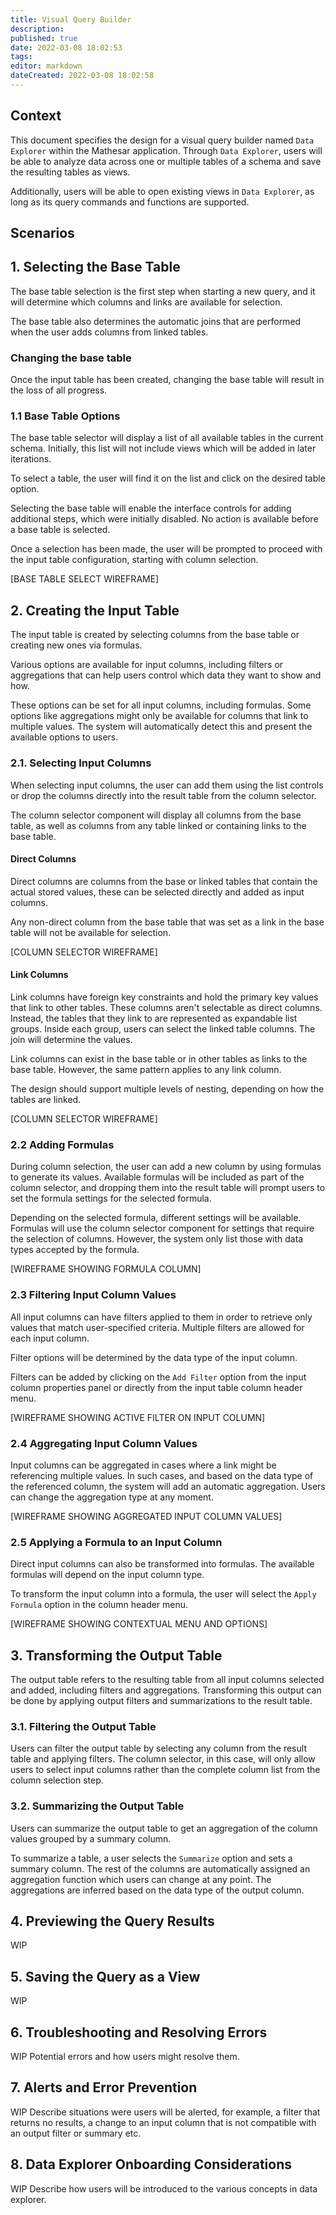 ```yaml
---
title: Visual Query Builder
description: 
published: true
date: 2022-03-08 18:02:53
tags: 
editor: markdown
dateCreated: 2022-03-08 18:02:58
---
```


## Context

This document specifies the design for a visual query builder named `Data Explorer` within the Mathesar application. Through `Data Explorer`, users will be able to analyze data across one or multiple tables of a schema and save the resulting tables as views.

Additionally, users will be able to open existing views in `Data Explorer`, as long as its query commands and functions are supported.

## Scenarios

## 1. Selecting the Base Table

The base table selection is the first step when starting a new query, and it will determine which columns and links are available for selection.

The base table also determines the automatic joins that are performed when the user adds columns from linked tables.

### Changing the base table

Once the input table has been created, changing the base table will result in the loss of all progress.

### 1.1 Base Table Options

The base table selector will display a list of all available tables in the current schema. Initially, this list will not include views which will be added in later iterations.

To select a table, the user will find it on the list and click on the desired table option.

Selecting the base table will enable the interface controls for adding additional steps, which were initially disabled. No action is available before a base table is selected.

Once a selection has been made, the user will be prompted to proceed with the input table configuration, starting with column selection.

[BASE TABLE SELECT WIREFRAME]

## 2. Creating the Input Table

The input table is created by selecting columns from the base table or creating new ones via formulas.

Various options are available for input columns, including filters or aggregations that can help users control which data they want to show and how.

These options can be set for all input columns, including formulas. Some options like aggregations might only be available for columns that link to multiple values. The system will automatically detect this and present the available options to users.

### 2.1. Selecting Input Columns

When selecting input columns, the user can add them using the list controls or drop the columns directly into the result table from the column selector.

The column selector component will display all columns from the base table, as well as columns from any table linked or containing links to the base table.

#### Direct Columns

Direct columns are columns from the base or linked tables that contain the actual stored values, these can be selected directly and added as input columns.

Any non-direct column from the base table that was set as a link in the base table will not be available for selection.

[COLUMN SELECTOR WIREFRAME]

#### Link Columns

Link columns have foreign key constraints and hold the primary key values that link to other tables. These columns aren't selectable as direct columns. Instead, the tables that they link to are represented as expandable list groups. Inside each group, users can select the linked table columns. The join will determine the values.

Link columns can exist in the base table or in other tables as links to the base table. However, the same pattern applies to any link column.

The design should support multiple levels of nesting, depending on how the tables are linked.

[COLUMN SELECTOR WIREFRAME]

### 2.2 Adding Formulas

During column selection, the user can add a new column by using formulas to generate its values. Available formulas will be included as part of the column selector, and dropping them into the result table will prompt users to set the formula settings for the selected formula.

Depending on the selected formula, different settings will be available. Formulas will use the column selector component for settings that require the selection of columns. However, the system only list those with data types accepted by the formula.

[WIREFRAME SHOWING FORMULA COLUMN]

### 2.3 Filtering Input Column Values

All input columns can have filters applied to them in order to retrieve only values that match user-specified criteria. Multiple filters are allowed for each input column.

Filter options will be determined by the data type of the input column.

Filters can be added by clicking on the `Add Filter` option from the input column properties panel or directly from the input table column header menu.

[WIREFRAME SHOWING ACTIVE FILTER ON INPUT COLUMN]

### 2.4 Aggregating Input Column Values

Input columns can be aggregated in cases where a link might be referencing multiple values. In such cases, and based on the data type of the referenced column, the system will add an automatic aggregation. Users can change the aggregation type at any moment.

[WIREFRAME SHOWING AGGREGATED INPUT COLUMN VALUES]

### 2.5 Applying a Formula to an Input Column

Direct input columns can also be transformed into formulas. The available formulas will depend on the input column type.

To transform the input column into a formula, the user will select the `Apply Formula` option in the column header menu.

[WIREFRAME SHOWING CONTEXTUAL MENU AND OPTIONS]

## 3. Transforming the Output Table

The output table refers to the resulting table from all input columns selected and added, including filters and aggregations. Transforming this output can be done by applying output filters and summarizations to the result table.

### 3.1. Filtering the Output Table

Users can filter the output table by selecting any column from the result table and applying filters. The column selector, in this case, will only allow users to select input columns rather than the complete column list from the column selection step.

### 3.2. Summarizing the Output Table

Users can summarize the output table to get an aggregation of the column values grouped by a summary column.

To summarize a table, a user selects the `Summarize` option and sets a summary column. The rest of the columns are automatically assigned an aggregation function which users can change at any point. The aggregations are inferred based on the data type of the output column.

## 4. Previewing the Query Results

WIP

## 5. Saving the Query as a View

WIP

## 6. Troubleshooting and Resolving Errors

WIP
Potential errors and how users might resolve them.

## 7. Alerts and Error Prevention

WIP
Describe situations were users will be alerted, for example, a filter that returns no results, a change to an input column that is not compatible with an output filter or summary etc.

## 8. Data Explorer Onboarding Considerations

WIP
Describe how users will be introduced to the various concepts in data explorer.
